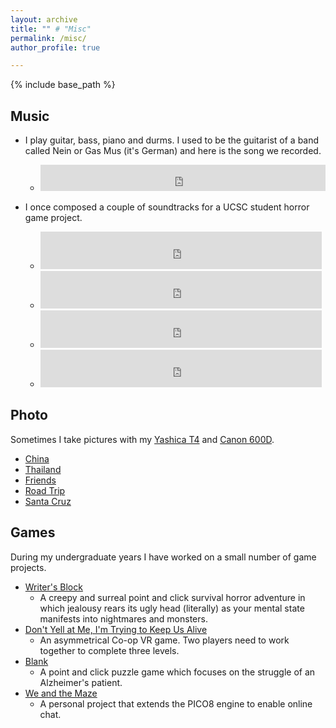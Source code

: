 ```yaml
---
layout: archive
title: "" # "Misc"
permalink: /misc/
author_profile: true

---
```


{% include base_path %}

## Music
- I play guitar, bass, piano and durms. I used to be the guitarist of a  band called Nein or Gas Mus (it's German) and here is the song we recorded.
  - <iframe style="border: 0; width: 100%; height: 42px;" src="https://bandcamp.com/EmbeddedPlayer/album=785572531/size=small/bgcol=ffffff/linkcol=0687f5/transparent=true/" seamless><a href="http://qiiisnacksrecords.bandcamp.com/album/nowhere-is-now-here">.Nowhere is now here by 無高潮 Nein or Gas Mus</a></iframe>

- I once composed a couple of soundtracks for a UCSC student horror game project.
  - <iframe frameborder="0" width="450" height="60" src="https://drive.google.com/file/d/1P4CoRb1wKl_l0WhWJ5CcrpAzzQva53tF/preview"> </iframe>
  - <iframe frameborder="0" width="450" height="60" src="https://drive.google.com/file/d/1NKShbNQBVKc_HPplGyKjUOWx16Lpxo3a/preview"> </iframe>
  - <iframe frameborder="0" width="450" height="60" src="https://drive.google.com/file/d/1jyfkGss62PjIXgAmCsf1k81CYw7Y6gHA/preview"> </iframe>
  - <iframe frameborder="0" width="450" height="60" src="https://drive.google.com/file/d/1lpVtqDUyFWVQyXWEtPJEtkmQjCF0-QyZ/preview"> </iframe>

## Photo
Sometimes I take pictures with my [Yashica T4](https://www.lomography.com/magazine/269254-lomopedia-yashica-t4) and [Canon 600D](https://en.wikipedia.org/wiki/Canon_EOS_600D).
- [China](./china)
- [Thailand](./thailand)
- [Friends](./friends)
- [Road Trip](./roadtrip)
- [Santa Cruz](./santa_cruz)

## Games
During my undergraduate years I have worked on a small number of game projects.
- [Writer's Block](https://www.alphabetagamer.com/writers-block-alpha-demo/)
  - A creepy and surreal point and click survival horror adventure in which jealousy rears its ugly head (literally) as your mental state manifests into nightmares and monsters.
- [Don't Yell at Me, I'm Trying to Keep Us Alive](https://sammys.soe.ucsc.edu/2017/awards)
  - An asymmetrical Co-op VR game. Two players need to work together to complete three levels.
- [Blank](https://htsimsss.itch.io/blank)
  - A point and click puzzle game which focuses on the struggle of an Alzheimer's patient.
- [We and the Maze](https://htsimsss.itch.io/we-and-the-maze)
  - A personal project that extends the PICO8 engine to enable online chat.
